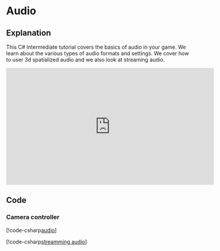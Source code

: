 # Audio

## Explanation
This C# Intermediate tutorial covers the basics of audio in your game. We learn about the various types of audio formats and settings. We cover how to user 3d spatialized audio and we also look at streaming audio.

<iframe width="560" height="315" src="https://www.youtube.com/embed/..." frameborder="0" allow="accelerometer; autoplay; encrypted-media; gyroscope; picture-in-picture" allowfullscreen></iframe>

## Code
### Camera controller
[!code-csharp[audio](..\..\..\..\stride\samples\Tutorials\CSharpIntermediate\CSharpIntermediate\CSharpIntermediate.Game\08_Audio\AudioDemo.cs)]

[!code-csharp[streamming audio](..\..\..\..\stride\samples\Tutorials\CSharpIntermediate\CSharpIntermediate\CSharpIntermediate.Game\08_Audio\LoadMusic.cs)]